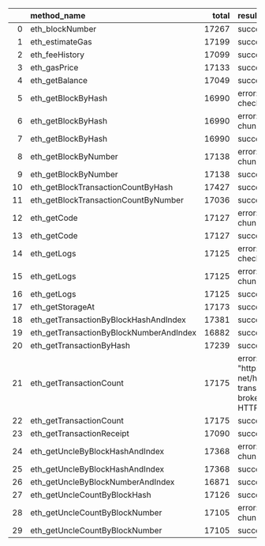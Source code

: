 |    | method_name                             |   total | result                                                                                                             |   count |   percentage |
|---:|:----------------------------------------|--------:|:-------------------------------------------------------------------------------------------------------------------|--------:|-------------:|
|  0 | eth_blockNumber                         |   17267 | success                                                                                                            |   17267 |  1           |
|  1 | eth_estimateGas                         |   17199 | success                                                                                                            |   17199 |  1           |
|  2 | eth_feeHistory                          |   17099 | success                                                                                                            |   17099 |  1           |
|  3 | eth_gasPrice                            |   17133 | success                                                                                                            |   17133 |  1           |
|  4 | eth_getBalance                          |   17049 | success                                                                                                            |   17049 |  1           |
|  5 | eth_getBlockByHash                      |   16990 | error: gzip: invalid checksum                                                                                      |       1 |  5.88582e-05 |
|  6 | eth_getBlockByHash                      |   16990 | error: invalid byte in chunk length                                                                                |     108 |  0.00635668  |
|  7 | eth_getBlockByHash                      |   16990 | success                                                                                                            |   16881 |  0.993584    |
|  8 | eth_getBlockByNumber                    |   17138 | error: invalid byte in chunk length                                                                                |      36 |  0.0021006   |
|  9 | eth_getBlockByNumber                    |   17138 | success                                                                                                            |   17102 |  0.997899    |
| 10 | eth_getBlockTransactionCountByHash      |   17427 | success                                                                                                            |   17427 |  1           |
| 11 | eth_getBlockTransactionCountByNumber    |   17036 | success                                                                                                            |   17036 |  1           |
| 12 | eth_getCode                             |   17127 | error: invalid byte in chunk length                                                                                |      76 |  0.00443744  |
| 13 | eth_getCode                             |   17127 | success                                                                                                            |   17051 |  0.995563    |
| 14 | eth_getLogs                             |   17125 | error: gzip: invalid checksum                                                                                      |     115 |  0.00671533  |
| 15 | eth_getLogs                             |   17125 | error: invalid byte in chunk length                                                                                |     101 |  0.00589781  |
| 16 | eth_getLogs                             |   17125 | success                                                                                                            |   16909 |  0.987387    |
| 17 | eth_getStorageAt                        |   17173 | success                                                                                                            |   17173 |  1           |
| 18 | eth_getTransactionByBlockHashAndIndex   |   17381 | success                                                                                                            |   17381 |  1           |
| 19 | eth_getTransactionByBlockNumberAndIndex |   16882 | success                                                                                                            |   16882 |  1           |
| 20 | eth_getTransactionByHash                |   17239 | success                                                                                                            |   17239 |  1           |
| 21 | eth_getTransactionCount                 |   17175 | error: Post "http://localhost:8545": net/http: HTTP/1.x transport connection broken: malformed HTTP response "296" |       1 |  5.82242e-05 |
| 22 | eth_getTransactionCount                 |   17175 | success                                                                                                            |   17174 |  0.999942    |
| 23 | eth_getTransactionReceipt               |   17090 | success                                                                                                            |   17090 |  1           |
| 24 | eth_getUncleByBlockHashAndIndex         |   17368 | error: invalid byte in chunk length                                                                                |       1 |  5.75772e-05 |
| 25 | eth_getUncleByBlockHashAndIndex         |   17368 | success                                                                                                            |   17367 |  0.999942    |
| 26 | eth_getUncleByBlockNumberAndIndex       |   16871 | success                                                                                                            |   16871 |  1           |
| 27 | eth_getUncleCountByBlockHash            |   17126 | success                                                                                                            |   17126 |  1           |
| 28 | eth_getUncleCountByBlockNumber          |   17105 | error: invalid byte in chunk length                                                                                |       1 |  5.84624e-05 |
| 29 | eth_getUncleCountByBlockNumber          |   17105 | success                                                                                                            |   17104 |  0.999942    |